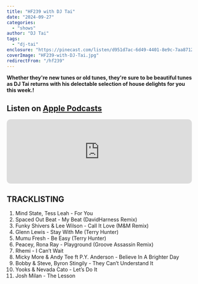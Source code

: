 ```yaml
---
title: "HF239 with DJ Tai"
date: "2024-09-27"
categories:
  - "shows"
author: "DJ Tai"
tags:
  - "dj-tai"
enclosure: "https://pinecast.com/listen/d951d7ac-6d49-4401-8e9c-7aa87126cb99.mp3 66232960 audio/mpeg"
coverImage: "HF239-with-DJ-Tai.jpg"
redirectFrom: "/hf239"
---
```


**Whether they're new tunes or old tunes, they're sure to be beautiful tunes as DJ Tai returns with his delectable selection of house delights for you this week.!**

## Listen on [Apple Podcasts](https://podcasts.apple.com/gb/podcast/house-finesse/id355833875)

<iframe allow="autoplay *; encrypted-media *; fullscreen *; clipboard-write" frameborder="0" height="175" style="width:100%;max-width:660px;overflow:hidden;border-radius:10px;" sandbox="allow-forms allow-popups allow-same-origin allow-scripts allow-storage-access-by-user-activation allow-top-navigation-by-user-activation" src="https://embed.podcasts.apple.com/gb/podcast/hf239-with-dj-tai-27-sep-2024/id355833875?i=1000670887282"></iframe>

## TRACKLISTING

1. Mind State, Tess Leah - For You
2. Spaced Out Beat - My Beat (DavidHarness Remix)
3. Funky Shivers &amp; Lee Wilson - Call It Love (M&amp;M Remix)
4. Glenn Lewis - Stay With Me (Terry Hunter) 
5. Mumu Fresh - Be Easy (Terry Hunter) 
6. Peacey, Rona Ray - Playground (Groove Assassin Remix) 
7. Rhemi - I Can’t Wait
8. Micky More &amp; Andy Tee ft P.Y. Anderson - Believe In A Brighter Day 
9. Bobby &amp; Steve, Byron Stingily - They Can’t Understand It
10. Yooks &amp; Nevada Cato - Let’s Do It
11. Josh Milan - The Lesson